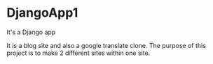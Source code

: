 # DjangoApp1
It's a Django app

It is a blog site and also a google translate clone. The purpose of this project is to make 2 different sites within one site.
